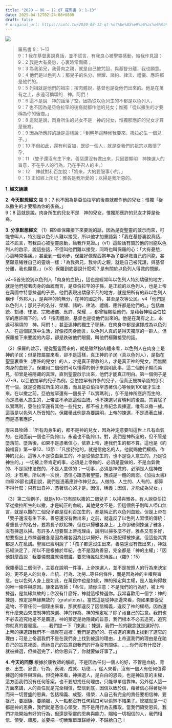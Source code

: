 ```yaml
---
title: "2020 – 08 – 12 QT 羅馬書 9：1~13"
date: 2025-04-12T02:24:08+0800
draft: false
# original_url: https://cmtc.tw/2020-08-12-qt-%e7%be%85%e9%a6%ac%e6%9b%b8-9%ef%bc%9a113
---
```


![](/images/qt.jpg)
> 羅馬書 9：1\~13  
> 9：1 我在基督裏說真話，並不謊言，有我良心被聖靈感動，給我作見證：  
> 9：2 我是大有憂愁，心裏時常傷痛；  
> 9：3 為我弟兄，我骨肉之親，就是自己被咒詛，與基督分離，我也願意。  
> 9：4 他們是以色列人；那兒子的名分、榮耀、諸約、律法、禮儀、應許都是他們的。  
> 9：5 列祖就是他們的祖宗；按肉體說，基督也是從他們出來的。他是在萬有之上，永遠可稱頌的　神。阿們！  
> 9：6 這不是說　神的話落了空。因為從以色列生的不都是以色列人，  
> 9：7 也不因為是亞伯拉罕的後裔就都作他的兒女；惟獨「從以撒生的才要稱為你的後裔。」  
> 9：8 這就是說，肉身所生的兒女不是　神的兒女，惟獨那應許的兒女才算是後裔。  
> 9：9 因為所應許的話是這樣說：「到明年這時候我要來，撒拉必生一個兒子。」  
> 9：10 不但如此，還有利百加，既從一個人，就是從我們的祖宗以撒懷了孕，  
> 9：11 （雙子還沒有生下來，善惡還沒有做出來，只因要顯明　神揀選人的旨意，不在乎人的行為，乃在乎召人的主。）  
> 9：12 　神就對利百加說：「將來，大的要服事小的。」  
> 9：13 正如經上所記：雅各是我所愛的；以掃是我所惡的。

**1. 經文誦讀**

**2.  今天默想經文**
羅 9：7 也不因為是亞伯拉罕的後裔就都作他的兒女；惟獨「從以撒生的才要稱為你的後裔。」  
9：8 這就是說，肉身所生的兒女不是　神的兒女，惟獨那應許的兒女才算是後裔。

**3. 分享默想經文**
（1）羅9章保羅接下來要說的話，因為是從聖靈的啟示而來，可能會叫人，特別是以色列人難以接受，所以他才加重語氣：「我在基督裏說真話，並不謊言，有我良心被聖靈感動，給我作見證。」（v1）這些話有關於他的同胞以色列人的啟示，說這些話，不但叫他們難以接受，同時也叫保羅的心：「大有憂愁，心裏時常傷痛。」甚至到一個地步，保羅好像摩西當年為了要拯救自己的同胞，甚至願意犧牲自己的靈魂一樣：「為我弟兄，我骨肉之親，就是自己被咒詛，與基督分離，我也願意。」（v3）保羅到底要說什麼呢？是有關於以色列人得救的問題。

v4\~5首先說到以色列人「肉身的血統」，這也是經常叫以色列人特別驕傲的地方，就是他們按著肉身的血統而言，是亞伯拉罕的子孫，是正統的以色列人，也是上帝在萬國中特意揀選的子民。他們表現出驕傲不凡的地方，就是把所有的非以色列人稱作「外邦人」，是與神的約無分，在神的國之外，甚至是次等公民。v4「他們是以色列人；那兒子的名分、榮耀、諸約、律法、禮儀、應許都是他們的。」包括血統、割禮、律法、宗教禮儀、應許、榮耀…，都曾經賜給他們，是藉著神給亞伯拉罕的應許賜下的。v5「按肉體說，基督也是從他們出來的。他是在萬有之上，永遠可稱頌的　神。阿們！」甚至連神的獨生子耶穌，在肉身中都是選擇成為以色列人，在這個民族中生活，好像按肉身而言，以色列人真的是得天獨厚的一群人。但保羅接下來要說的內容，卻是跌破他們眼鏡，叫他們極難接受的話。

（2）保羅的啟示，是從聖靈而來的，就是雖然按肉體來看，以色列人在肉身上是神的子民；但是按屬靈來看，卻不是這樣，真正神的子民（真以色列人），是指在聖靈裏重生（應許的兒女）的人，才是真正得救的人，才是真正神的兒女，而無關肉身的血統了。保羅用二個他們可以懂得的例子來說明此事，這二個例子顯而易見，卻曾是被隱藏的真理，直到聖靈啟示出來，他們才能真正明白。第一個例子是v7\~9，以亞伯拉罕的兒子為例。亞伯拉罕有許多的兒子，但真正被神承認的卻只有一個，就是從撒拉所生的以撒，而且是亞伯拉罕憑著信心等候到100歲才生出來。在以撒之前，亞伯拉罕還有一個長子「以實瑪利」，卻不是神所應許而生的，而是憑著人意生的，上帝並不承認這個血統，也不揀選以實瑪利的後裔。其實除了以實瑪利，亞伯拉罕還有其他一些兒女，都不被上帝紀念與揀選，唯有以撒一族。這事是以色列人所皆知的，保羅舉此例是為要說明，上帝的揀選，不是憑著血緣，而是憑著應許，

康來昌牧師：「所有肉身生的，都不是神的兒女，因為神定意要叫這世上凡有血氣的，在祂面前一個也不能誇口，永遠也不能誇口。對，我們是神所造的，但不管是墮落前、墮落後，如果不是憑著信心，依靠上帝，連我們生的都不算。這也是《約翰福音》第一章12、13節：「凡接待他的，就是信他名的人，他就賜他們權柄，作神的兒女。這等人不是從血氣生的，不是從情慾生的，也不是從人意生的，乃是從神生的。」一切被上帝肯定的事，必須是上帝做的、必須是靈做的，不是血氣做的、不是照律法做的、不是人意做的；一切事，必須是神做的、必須是人信神做的，才有用。所以再一次說，憑信心跟憑著聖靈，應該是一體的兩面。《加拉太書》四章28節也講到說，我們是憑著應許作神兒女。人做的、人生的、人有的，都算不得什麼；只有出自神、憑著信心的才是。因信，稱義；因信，才能成為兒女。」

（3）第二個例子，就是v10\~13有關以撒的二個兒子：以掃與雅各。有人說亞伯拉罕從撒拉所生的以撒，才是純正的血統，其他兒女不是，但這個例子則叫人啞口無言，就是以撒的二個兒子都是從利百加生的，都是純正的以色列血統。但是上帝在「雙子還沒有生下來，善惡還沒有做出來」之前，就違反了以色列人習慣的傳統：看重長子的名分，要將長子獻給神。但在以掃雅各身上，上帝卻破例揀選了雅各，沒有揀選以掃。有許多人想要幫上帝找理由，說明以掃多麼不好，雅各又有多好，想要指出上帝揀選雅各是因為雅各因為比以掃好，所以更配得被揀選，但這些其實都是人在亂講。聖經已經明說了：「孩子都還沒生出來，善惡還沒有做出來」，神就已經決定了，所以不是根據於年紀，也不是因為善惡，完全都是「神的主權」：「因他對摩西說：我要憐憫誰就憐憫誰，要恩待誰就恩待誰。」（羅9：15）

保羅舉這二個例子，主要在說明一件事，上帝揀選人，並不是按照人的行為來決定的，更不是人的出身、血統、行為、功勞…等任何條件，而是因為神的主權與旨意。在以色列人身上是如此，在萬民中也是如此，神的預定與主權，是人能夠得救的唯一條件與原因。康來昌牧師：「各位，請你注意：不是我們的行為好，被上帝揀選，是無緣無故的；你沒有什麼好，神就這樣揀選你。我常喜歡用一個字：神的揀選、預定是無緣無故的（gratuitous）。當然這是從神那邊來看，你如果要從受造物，不管任何一個理由來看，那就都違反了因信稱義，違反了神的權柄，因為還有什麼東西來控制神的揀選、神的作為、神的預定呢？除了祂自己的旨意。我們也不必去追究祂是不是霸道，神的預定是祂隱藏的旨意，我們根本不必去追究，追究你就真的要發瘋。……我們提一下『揀選』：揀選，我們一般的觀念就是選好的，上帝的揀選跟我們不一樣就在這裡：我們是選好的、在被選的東西上找到了選它的理由；可是上帝選我們不是在我們身上找到被選的理由，上帝選我們的理由是在祂自己的旨意裡面，而祂自己的旨意跟我們的行為沒有關係。……你們沒有什麼好，就被揀選，但揀選完了，給你恩典了，你就要做好事了。」

**4. 今天的回應**
根據於康牧師的解經，不是因為任何一個人的好，不管是血統、背景、出生、家世、行為、表現、成就、功德…，從人來看，沒有一個人有任何值得揀選的條件與理由。但從神來看，神揀選人，是白白的恩典，也是神旨意的主權，這方面我們沒有任何答案，也不要想找任何理由，只能單單信靠神。另外從人這一方面來講，人的責任就是完全相信，堅信到底，因信以致於信，藉著信心得著從神而來一切豐盛的恩典，包括稱義、成聖、得榮，人自己有完全的責任要相信神，要捨己，要跟隨、要順服，人一點都沒有任何藉口可以偷懶不結果子。總結就是一切都是神的恩典，我們就是憑信心領受，而不是用行為去賺取。當我們領受恩典，我們才能開始有好的行為，但還是聖靈的恩典與能力，賜給一切相信的人，我們相信、領受、順服，並要把一切榮耀單單歸給神，不歸給自己！

